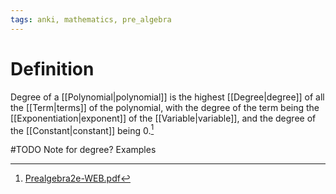 ```yaml
---
tags: anki, mathematics, pre_algebra
---
```


# Definition

Degree of a [[Polynomial|polynomial]] is the highest [[Degree|degree]] of all the [[Term|terms]] of the polynomial, with the degree of the term being the [[Exponentiation|exponent]] of the [[Variable|variable]], and the degree of the [[Constant|constant]] being $0$.[^1]


#TODO 
Note for degree?
Examples

[^1]: [Prealgebra2e-WEB.pdf](zotero://open-pdf/library/items/W4QW2QZI?page=863)